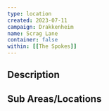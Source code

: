 ```yaml
---
type: location
created: 2023-07-11
campaign: Drakkenheim
name: Scrag Lane
container: false
within: [[The Spokes]]
---
```


## Description


## Sub Areas/Locations

<!-- QueryToSerialize: LIST FROM "TTRPG/Drakkenheim/Locations" WHERE within = "Scrag Lane" -->

